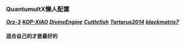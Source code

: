 ### QuantumultX懒人配置

***[Orz-3](https://raw.githubusercontent.com/Orz-3/QuantumultX/master/Orz-3.conf)***  ***[KOP-XIAO](https://raw.githubusercontent.com/KOP-XIAO/QuantumultX/master/QuantumultX_Profiles.conf)***  ***[DivineEngine](https://raw.githubusercontent.com/DivineEngine/Profiles/master/Quantumult/Outbound.conf)***  ***[Cuttlefish](https://github.com/ddgksf2013/Profile/raw/master/QuantumultX.conf)***  ***[Tartarus2014](https://raw.githubusercontent.com/Tartarus2014/QuantumultX-Script/main/QuanX.conf)*** ***[blackmatrix7](https://github.com/blackmatrix7/ios_rule_script)***

#### 适合自己的才是最好的


